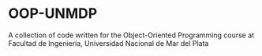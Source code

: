 # OOP-UNMDP
A collection of code written for the Object-Oriented Programming course at Facultad de Ingeniería, Universidad Nacional de Mar del Plata
